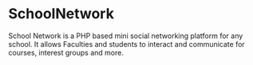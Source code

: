# SchoolNetwork

School Network is a PHP based mini social networking platform for any school. It allows Faculties and students to interact and communicate for courses, interest groups and more.
